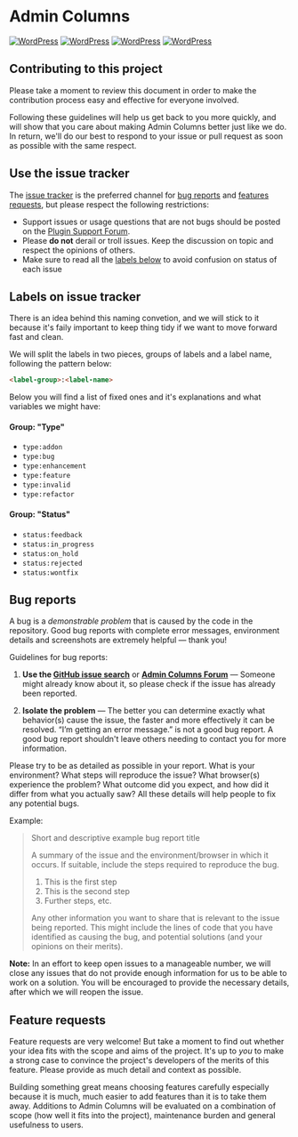# Admin Columns 
[![WordPress](https://img.shields.io/wordpress/plugin/tested/codepress-admin-columns.svg?style=flat-square)](https://wordpress.org/plugins/codepress-admin-columns/) 
[![WordPress](https://img.shields.io/wordpress/plugin/r/codepress-admin-columns.svg?style=flat-square)](https://wordpress.org/plugins/codepress-admin-columns/) 
[![WordPress](https://img.shields.io/wordpress/plugin/v/codepress-admin-columns.svg?style=flat-square)](https://wordpress.org/plugins/codepress-admin-columns/) 
[![WordPress](https://img.shields.io/wordpress/plugin/dt/codepress-admin-columns.svg?style=flat-square)](https://wordpress.org/plugins/codepress-admin-columns/) 

## Contributing to this project

Please take a moment to review this document in order to make the contribution process easy and effective for everyone involved.

Following these guidelines will help us get back to you more quickly, and will show that you care about making Admin Columns better just like we do. In return, we'll do our best to respond to your issue or pull request as soon as possible with the same respect.


## Use the issue tracker

The [issue tracker](https://github.com/codepress/admin-columns/issues) is the preferred channel for [bug reports](#bugs) and [features requests](#features), but please respect the following restrictions:

* Support issues or usage questions that are not bugs should be posted on the [Plugin Support Forum](http://wordpress.org/support/plugin/codepress-admin-columns).
* Please **do not** derail or troll issues. Keep the discussion on topic and respect the opinions of others.
* Make sure to read all the [labels below](#tracker-labels) to avoid confusion on status of each issue

<a name="tracker-labels"></a>
## Labels on issue tracker

There is an idea behind this naming convetion, and we will stick to it because it's faily important to keep thing tidy if we want to move forward fast and clean.

We will split the labels in two pieces, groups of labels and a label name, following the pattern below:

```html
<label-group>:<label-name>
```

Below you will find a list of fixed ones and it's explanations and what variables we might have:

#### Group: "Type"
* `type:addon`
* `type:bug`
* `type:enhancement`
* `type:feature`
* `type:invalid`
* `type:refactor`

#### Group: "Status"
* `status:feedback`
* `status:in_progress`
* `status:on_hold`
* `status:rejected`
* `status:wontfix`

<a name="bugs"></a>
## Bug reports

A bug is a _demonstrable problem_ that is caused by the code in the repository. Good bug reports with complete error messages, environment details and screenshots are extremely helpful &mdash; thank you!

Guidelines for bug reports:

1. **Use the [GitHub issue search](https://github.com/codepress/admin-columns/search?type=Issues)** or **[Admin Columns Forum](https://www.admincolumns.com/forums/)** &mdash; Someone might already know about it, so please check if the issue has already been reported.

2. **Isolate the problem** &mdash; The better you can determine exactly what behavior(s) cause the issue, the faster and more effectively it can be resolved. “I’m getting an error message.” is not a good bug report. A good bug report shouldn't leave others needing to contact you for more information.

Please try to be as detailed as possible in your report. What is your environment? What steps will reproduce the issue? What browser(s) experience the problem? What outcome did you expect, and how did it differ from what you actually saw? All these details will help people to fix any potential bugs.

Example:

> Short and descriptive example bug report title
>
> A summary of the issue and the environment/browser in which it occurs. If
> suitable, include the steps required to reproduce the bug.
>
> 1. This is the first step
> 2. This is the second step
> 3. Further steps, etc.
>
> Any other information you want to share that is relevant to the issue being reported. This might include the lines of code that you have identified as causing the bug, and potential solutions (and your opinions on their merits).

**Note:** In an effort to keep open issues to a manageable number, we will close any issues that do not provide enough information for us to be able to work on a solution. You will be encouraged to provide the necessary details, after which we will reopen the issue.

<a name="features"></a>
## Feature requests

Feature requests are very welcome! But take a moment to find out whether your idea fits with the scope and aims of the project. It's up to *you* to make a strong case to convince the project's developers of the merits of this feature. Please provide as much detail and context as possible.

Building something great means choosing features carefully especially because it is much, much easier to add features than it is to take them away. Additions to Admin Columns will be evaluated on a combination of scope (how well it fits into the project), maintenance burden and general usefulness to users.